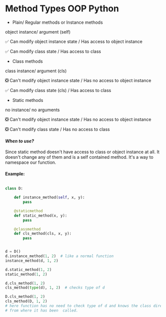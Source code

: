 # Method Types OOP Python

* Plain/ Regular methods or Instance methods

object instance/ argument (self)

:white_check_mark: Can modify object instance state / Has access to object instance

:white_check_mark: Can modify class state / Has access to class

* Class methods

class instance/ argument (cls)

:negative_squared_cross_mark: Can't modify object instance state / Has no access to object instance

:white_check_mark: Can modify class state (cls) / Has access to class

* Static methods

no instance/ no arguments

:negative_squared_cross_mark: Can't modify object instance state / Has no access to object instance

:negative_squared_cross_mark: Can't modify class state / Has no access to class

#### *When to use?*
Since static method doesn't have access to class or object instance at all.
It doesn't change any of them and is a self contained method.
It's a way to namespace our function.

#### Example:

```python

class D:

    def instance_method(self, x, y):
        pass

    @staticmethod
    def static_method(x, y):
        pass

    @classmethod
    def cls_method(cls, x, y):
        pass


d = D()
d.instance_method(1, 2)  # like a normal function
instance_method(d, 1, 2)

d.static_method(1, 2)
static_method(1, 2)

d.cls_method(1, 2)
cls_method(type(d), 1, 2)  # checks type of d

D.cls_method(1, 2)
cls_method(D, 1, 2)
# here function has no need to check type of d and knows the class directly
# from where it has been  called.

```
